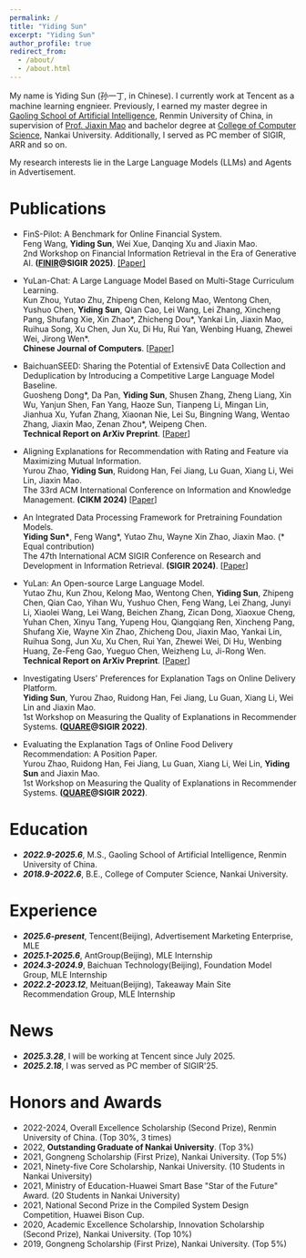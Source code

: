 ```yaml
---
permalink: /
title: "Yiding Sun"
excerpt: "Yiding Sun"
author_profile: true
redirect_from: 
  - /about/
  - /about.html
---
```


My name is Yiding Sun (孙一丁, in Chinese). I currently work at Tencent as a machine learning engnieer. Previously, I earned my master degree in [Gaoling School of Artificial Intelligence](http://ai.ruc.edu.cn/), Renmin University of China, in supervision of [Prof. Jiaxin Mao](https://sites.google.com/site/maojiaxin/) and bachelor degree at [College of Computer Science](https://cc.nankai.edu.cn/), Nankai University. Additionally, I served as PC member of SIGIR, ARR and so on.

My research interests lie in the Large Language Models (LLMs) and Agents in Advertisement.

Publications
======

* FinS-Pilot: A Benchmark for Online Financial System. \
Feng Wang, **Yiding Sun**, Wei Xue, Danqing Xu and Jiaxin Mao. \
2nd Workshop on Financial Information Retrieval in the Era of Generative AI. **([FINIR](https://finir2025.github.io/)@SIGIR 2025)**. [[Paper]](https://arxiv.org/abs/2506.02037)

* YuLan-Chat: A Large Language Model Based on Multi-Stage Curriculum Learning. \
Kun Zhou, Yutao Zhu, Zhipeng Chen, Kelong Mao, Wentong Chen, Yushuo Chen, **Yiding Sun**, Qian Cao, Lei Wang, Lei Zhang, Xincheng Pang, Shufang Xie, Xin Zhao\*, Zhicheng Dou\*, Yankai Lin, Jiaxin Mao, Ruihua Song, Xu Chen, Jun Xu, Di Hu, Rui Yan, Wenbing Huang, Zhewei Wei, Jirong Wen\*. \
**Chinese Journal of Computers**. [[Paper](https://kns.cnki.net/kcms2/article/abstract?v=gpYlZH45TFnKWeB9Jc2TCXqboIvV8ZP8zlMA8ZBAGd04eJoBhOLmyMU892yLtWMk7HkPJjdIU5dPIji0eXElMN8cVsQ0ZMVnnxuFWlDdU8yPpafOxXCA6PEVyIbWdBhJ56WQk7KK_zzcyHiJu4rF3lqkoC5GCl8__DcI88IF_Ci3mi7Was7CIWJjXWu9rI3XrQ5QGRQsw0pRGmvFtGIOWg==)]

* BaichuanSEED: Sharing the Potential of ExtensivE Data Collection and Deduplication by Introducing a Competitive Large Language Model Baseline. \
Guosheng Dong\*, Da Pan, **Yiding Sun**, Shusen Zhang, Zheng Liang, Xin Wu, Yanjun Shen, Fan Yang, Haoze Sun, Tianpeng Li, Mingan Lin, Jianhua Xu, Yufan Zhang, Xiaonan Nie, Lei Su, Bingning Wang, Wentao Zhang, Jiaxin Mao, Zenan Zhou\*, Weipeng Chen. \
**Technical Report on ArXiv Preprint**. [[Paper](https://arxiv.org/abs/2408.15079)]

* Aligning Explanations for Recommendation with Rating and Feature via Maximizing Mutual Information. \
Yurou Zhao, **Yiding Sun**, Ruidong Han, Fei Jiang, Lu Guan, Xiang Li, Wei Lin, Jiaxin Mao. \
The 33rd ACM International Conference on Information and Knowledge Management. **(CIKM 2024)** [[Paper](https://dl.acm.org/doi/10.1145/3627673.3679663)] 

* An Integrated Data Processing Framework for Pretraining Foundation Models. \
**Yiding Sun\***, Feng Wang\*, Yutao Zhu, Wayne Xin Zhao, Jiaxin Mao. (\* Equal contribution) \
The 47th International ACM SIGIR Conference on Research and Development in Information Retrieval. **(SIGIR 2024)**. [[Paper](https://dl.acm.org/doi/abs/10.1145/3626772.3657671)]

* YuLan: An Open-source Large Language Model. \
Yutao Zhu, Kun Zhou, Kelong Mao, Wentong Chen, **Yiding Sun**, Zhipeng Chen, Qian Cao, Yihan Wu, Yushuo Chen, Feng Wang, Lei Zhang, Junyi Li, Xiaolei Wang, Lei Wang, Beichen Zhang, Zican Dong, Xiaoxue Cheng, Yuhan Chen, Xinyu Tang, Yupeng Hou, Qiangqiang Ren, Xincheng Pang, Shufang Xie, Wayne Xin Zhao, Zhicheng Dou, Jiaxin Mao, Yankai Lin, Ruihua Song, Jun Xu, Xu Chen, Rui Yan, Zhewei Wei, Di Hu, Wenbing Huang, Ze-Feng Gao, Yueguo Chen, Weizheng Lu, Ji-Rong Wen. \
**Technical Report on ArXiv Preprint**. [[Paper](https://arxiv.org/abs/2406.19853)]


* Investigating Users' Preferences for Explanation Tags on Online Delivery Platform. \
**Yiding Sun**, Yurou Zhao, Ruidong Han, Fei Jiang, Lu Guan, Xiang Li, Wei Lin and Jiaxin Mao. \
1st Workshop on Measuring the Quality of Explanations in Recommender Systems. **([QUARE](https://sites.google.com/view/quare-2022/accepted-papers)@SIGIR 2022)**. 

* Evaluating the Explanation Tags of Online Food Delivery Recommendation: A Position Paper. \
Yurou Zhao, Ruidong Han, Fei Jiang, Lu Guan, Xiang Li, Wei Lin, **Yiding Sun** and Jiaxin Mao. \
1st Workshop on Measuring the Quality of Explanations in Recommender Systems. **([QUARE](https://sites.google.com/view/quare-2022/accepted-papers)@SIGIR 2022)**. 

Education
======

* ***2022.9-2025.6***, M.S., Gaoling School of Artificial Intelligence, Renmin University of China.
* ***2018.9-2022.6***, B.E., College of Computer Science, Nankai University. 

Experience
======

* ***2025.6-present***, Tencent(Beijing), Advertisement Marketing Enterprise, MLE
* ***2025.1-2025.6***, AntGroup(Beijing), MLE Internship
* ***2024.3-2024.9***, Baichuan Technology(Beijing), Foundation Model Group, MLE Internship 
* ***2022.2-2023.12***, Meituan(Beijing), Takeaway Main Site Recommendation Group, MLE Internship

News
======

* ***2025.3.28***, I will be working at Tencent since July 2025.
* ***2025.2.18***, I was served as PC member of SIGIR'25.

Honors and Awards
======
* 2022-2024, Overall Excellence Scholarship (Second Prize), Renmin University of China. (Top 30%, 3 times)
* 2022, **Outstanding Graduate of Nankai University**. (Top 3%)
* 2021, Gongneng Scholarship (First Prize), Nankai University. (Top 5%)
* 2021, Ninety-five Core Scholarship, Nankai University. (10 Students in Nankai University)
* 2021, Ministry of Education-Huawei Smart Base "Star of the Future" Award. (20 Students in Nankai University)
* 2021, National Second Prize in the Compiled System Design Competition, Huawei Bison Cup.
* 2020, Academic Excellence Scholarship, Innovation Scholarship (Second Prize), Nankai University. (Top 10%)
* 2019, Gongneng Scholarship (First Prize), Nankai University. (Top 5%)
